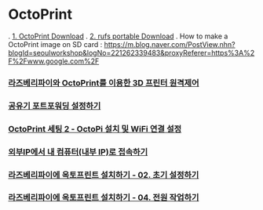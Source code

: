 # OctoPrint
 . <a href="https://octopi.octoprint.org/latest">1. OctoPrint Download</a>
 . <a href="https://github.com/pbatard/rufus/releases/download/v3.5/rufus-3.5p.exe">2. rufs portable Download</a>
  . How to make a OctoPrint image on SD card : https://m.blog.naver.com/PostView.nhn?blogId=seoulworkshop&logNo=221262339483&proxyReferer=https%3A%2F%2Fwww.google.com%2F

### <a href="https://cosmosjs.blog.me/221516473588">라즈베리파이와 OctoPrint를 이용한 3D 프린터 원격제어</a>
### <a href="https://seoulworkshop.blog.me/221265052717">공유기 포트포워딩 설정하기</a>
### <a href="https://m.blog.naver.com/PostView.nhn?blogId=seoulworkshop&logNo=221262339483&proxyReferer=https%3A%2F%2Fwww.google.com%2F">OctoPrint 세팅 2 - OctoPi 설치 및 WiFi 연결 설정</a>
### <a href="https://studyforus.tistory.com/27">외부IP에서 내 컴퓨터(내부 IP)로 접속하기</a>
### <a href="https://bugwhale.com/raspberry-octoprint-install-02/">라즈베리파이에 옥토프린트 설치하기 - 02. 초기 설정하기</a>
### <a href="https://bugwhale.com/raspberry-octoprint-install-04/">라즈베리파이에 옥토프린트 설치하기 - 04. 전원 작업하기</a>
